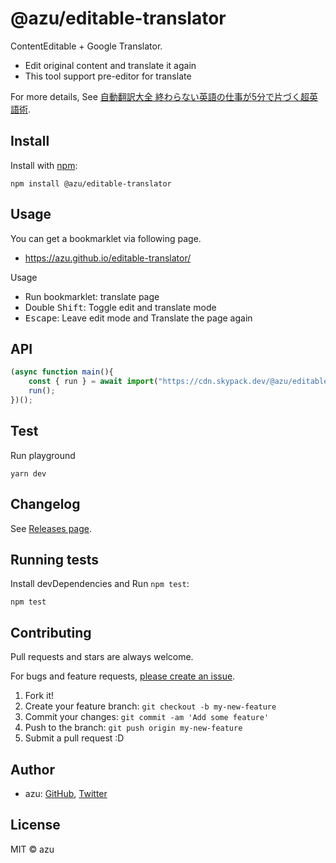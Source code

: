 # @azu/editable-translator

ContentEditable + Google Translator.

- Edit original content and translate it again
- This tool support pre-editor for translate

For more details, See [自動翻訳大全 終わらない英語の仕事が5分で片づく超英語術](https://www.amazon.co.jp/dp/B08M3JC1Q1/).

## Install

Install with [npm](https://www.npmjs.com/):

    npm install @azu/editable-translator

## Usage

You can get a bookmarklet via following page.

- <https://azu.github.io/editable-translator/>

Usage

- Run bookmarklet: translate page
- Double <kbd>Shift</kbd>: Toggle edit and translate mode
- <kbd>Escape</kbd>: Leave edit mode and Translate the page again

## API

```js
(async function main(){
    const { run } = await import("https://cdn.skypack.dev/@azu/editable-translator");
    run();
})();
```


## Test

Run playground

    yarn dev

## Changelog

See [Releases page](https://github.com/azu/editable-translator/releases).

## Running tests

Install devDependencies and Run `npm test`:

    npm test

## Contributing

Pull requests and stars are always welcome.

For bugs and feature requests, [please create an issue](https://github.com/azu/editable-translator/issues).

1. Fork it!
2. Create your feature branch: `git checkout -b my-new-feature`
3. Commit your changes: `git commit -am 'Add some feature'`
4. Push to the branch: `git push origin my-new-feature`
5. Submit a pull request :D

## Author

- azu: [GitHub](https://github.com/azu), [Twitter](https://twitter.com/azu_re)

## License

MIT © azu

